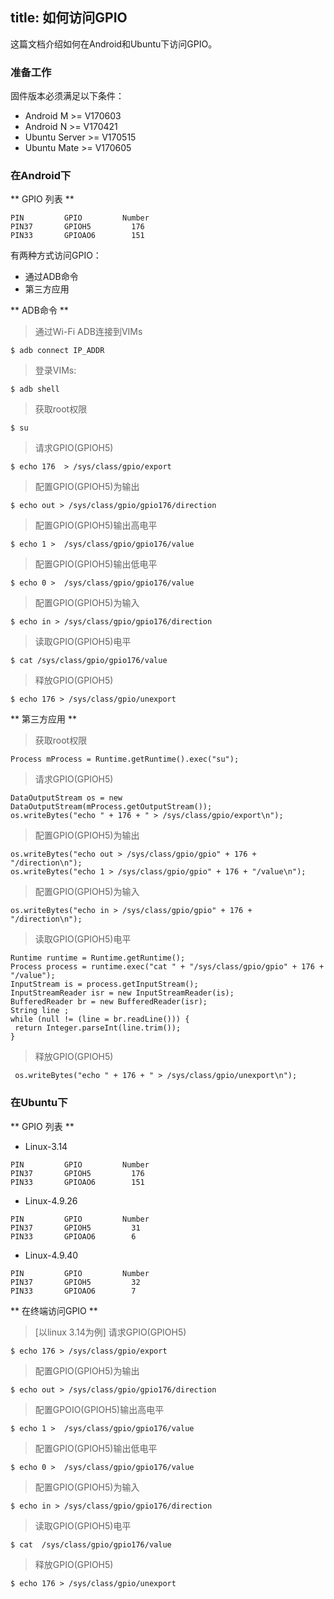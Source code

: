 title: 如何访问GPIO
---

这篇文档介绍如何在Android和Ubuntu下访问GPIO。

### 准备工作
固件版本必须满足以下条件：

* Android M >= V170603
* Android N >= V170421
* Ubuntu Server >= V170515
* Ubuntu Mate  >= V170605

### 在Android下

** GPIO 列表 **

```
PIN         GPIO         Number
PIN37       GPIOH5         176
PIN33       GPIOAO6        151
```
有两种方式访问GPIO：

* 通过ADB命令
* 第三方应用

** ADB命令 **

> 通过Wi-Fi ADB连接到VIMs
```
$ adb connect IP_ADDR 
```
> 登录VIMs:
```
$ adb shell
```
> 获取root权限
```
$ su
```
> 请求GPIO(GPIOH5)
```
$ echo 176  > /sys/class/gpio/export
```
> 配置GPIO(GPIOH5)为输出
```
$ echo out > /sys/class/gpio/gpio176/direction
```
> 配置GPIO(GPIOH5)输出高电平
```
$ echo 1 >  /sys/class/gpio/gpio176/value
```
> 配置GPIO(GPIOH5)输出低电平
```
$ echo 0 >  /sys/class/gpio/gpio176/value
```
> 配置GPIO(GPIOH5)为输入
```
$ echo in > /sys/class/gpio/gpio176/direction
```
> 读取GPIO(GPIOH5)电平
```
$ cat /sys/class/gpio/gpio176/value
```
> 释放GPIO(GPIOH5)
```
$ echo 176 > /sys/class/gpio/unexport
```

** 第三方应用 **

> 获取root权限
```
Process mProcess = Runtime.getRuntime().exec("su");
```
> 请求GPIO(GPIOH5)
```
DataOutputStream os = new DataOutputStream(mProcess.getOutputStream());
os.writeBytes("echo " + 176 + " > /sys/class/gpio/export\n");
```
> 配置GPIO(GPIOH5)为输出
```
os.writeBytes("echo out > /sys/class/gpio/gpio" + 176 + "/direction\n");
os.writeBytes("echo 1 > /sys/class/gpio/gpio" + 176 + "/value\n");
```
> 配置GPIO(GPIOH5)为输入
```
os.writeBytes("echo in > /sys/class/gpio/gpio" + 176 + "/direction\n");
```
> 读取GPIO(GPIOH5)电平
```
Runtime runtime = Runtime.getRuntime(); 
Process process = runtime.exec("cat " + "/sys/class/gpio/gpio" + 176 + "/value");  
InputStream is = process.getInputStream(); 
InputStreamReader isr = new InputStreamReader(is); 
BufferedReader br = new BufferedReader(isr); 
String line ; 
while (null != (line = br.readLine())) { 
 return Integer.parseInt(line.trim()); 
} 
```
> 释放GPIO(GPIOH5)
```
 os.writeBytes("echo " + 176 + " > /sys/class/gpio/unexport\n");
```

### 在Ubuntu下

** GPIO 列表 **

* Linux-3.14
```
PIN         GPIO         Number
PIN37       GPIOH5         176
PIN33       GPIOAO6        151
```
* Linux-4.9.26
```
PIN         GPIO         Number
PIN37       GPIOH5         31
PIN33       GPIOAO6        6
```
* Linux-4.9.40
```
PIN         GPIO         Number
PIN37       GPIOH5         32
PIN33       GPIOAO6        7
```

** 在终端访问GPIO **

> [以linux 3.14为例]
>  请求GPIO(GPIOH5)
```
$ echo 176 > /sys/class/gpio/export
```
> 配置GPIO(GPIOH5)为输出
```
$ echo out > /sys/class/gpio/gpio176/direction
```
> 配置GPOIO(GPIOH5)输出高电平
```
$ echo 1 >  /sys/class/gpio/gpio176/value
```
> 配置GPIO(GPIOH5)输出低电平
```
$ echo 0 >  /sys/class/gpio/gpio176/value
```
> 配置GPIO(GPIOH5)为输入
```
$ echo in > /sys/class/gpio/gpio176/direction
```
> 读取GPIO(GPIOH5)电平
```
$ cat  /sys/class/gpio/gpio176/value
```
> 释放GPIO(GPIOH5)
```
$ echo 176 > /sys/class/gpio/unexport
```
